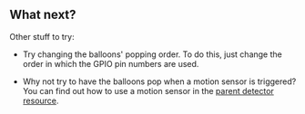 ## What next?

Other stuff to try:

- Try changing the balloons' popping order. To do this, just change the order in which the GPIO pin numbers are used.

- Why not try to have the balloons pop when a motion sensor is triggered? You can find out how to use a motion sensor in the [parent detector resource](../rpi-python-parent-detector).

